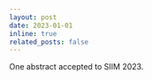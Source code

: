 ```yaml
---
layout: post
date: 2023-01-01
inline: true
related_posts: false
---
```


One abstract accepted to SIIM 2023.
